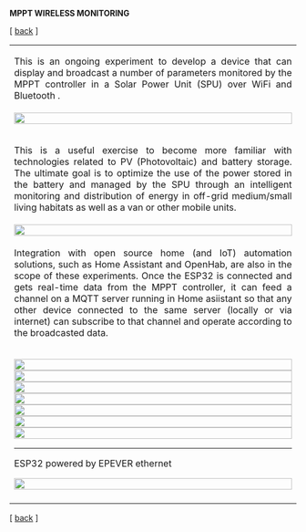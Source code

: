**MPPT WIRELESS MONITORING**

<!-------  BACK   --------->
<p align="left" >[ <a href="../README.md#readme-top"> back</a> ]</p>


<table width = 90%>
<tr>
<td align = "justify" width = 90% colspan=2>

This is an ongoing experiment to develop a device that can display and broadcast a number of parameters monitored by the MPPT controller in a Solar Power Unit (SPU) over WiFi and Bluetooth . 
<br><br>
<img src="spl-mppt-system-01.png" width = 100%>
<br><br>

This is a useful exercise to become more familiar with technologies related to PV (Photovoltaic) and battery storage. The ultimate goal is to optimize the use of the power stored in the battery and managed by the SPU through an intelligent monitoring and distribution of energy in off-grid medium/small living habitats as well as a van or other mobile units.
<br><br>
<img src="spl-mppt-system-02.png" width = 100%>
<br><br>
Integration with open source home (and IoT) automation solutions, such as Home Assistant and OpenHab, are also in the scope of these experiments. Once the ESP32 is connected and gets real-time data from the MPPT controller, it can feed a channel on a MQTT server running in Home asiistant so that any other device connected to the same server (locally or via internet) can subscribe to that channel and operate according to the broadcasted data.
<br><br>

<img src="spl-mppt-animrot.gif" width = 100%>

<br>
<img src="WEMOS-TTLRS485.png" width = 100%>
<br><img src="spl-mppt-ttl-rj45.jpg" width = 100%>
<br>
<img src="spl-mppt-wemos.png" width = 100%>
<br>
<img src="spl-mppt-esp-ttl.jpg" width = 100%>
<br>
<img src="spl-mppt-finished.jpg" width = 100%>
<br>
<img src="spl-mppt-arduino.jpg" width = 100%>
<br>
<hr>
<p aling=left>
ESP32 powered by EPEVER ethernet
</p>
<img src="epever-monitor-powered.png" width = 100%>
<br>
<br>

</tr>

</table>
 
 <!-------  BACK   --------->
<p align="left" >[ <a href="../README.md#readme-top"> back</a> ]</p>

